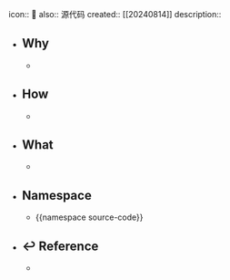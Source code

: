 icon:: 📄
also:: 源代码
created:: [[20240814]]
description::

- ## Why
  -
- ## How
  -
- ## What
  -
- ## Namespace
  - {{namespace source-code}}
- ## ↩ Reference
  -